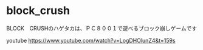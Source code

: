 # block_crush
BLOCK　CRUSHのハゲタカは、ＰＣ８００１で遊べるブロック崩しゲームです

youtube
https://www.youtube.com/watch?v=LogDHOlunZ4&t=159s
